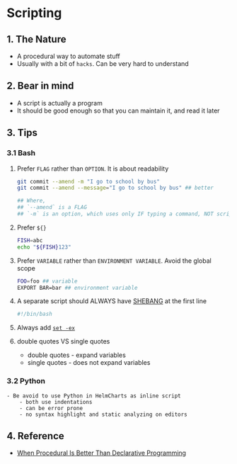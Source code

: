 # Scripting

## 1. The Nature

- A procedural way to automate stuff
- Usually with a bit of `hacks`. Can be very hard to understand

## 2. Bear in mind

- A script is actually a program
- It should be good enough so that you can maintain it, and read it later

## 3. Tips

### 3.1 Bash

1. Prefer `FLAG` rather than `OPTION`. It is about readability

   ```bash
   git commit --amend -m "I go to school by bus"
   git commit --amend --message="I go to school by bus" ## better

   ## Where,
   ## `--amend` is a FLAG
   ## `-m` is an option, which uses only IF typing a command, NOT scripts
   ```

2. Prefer `${}`

   ```bash
   FISH=abc
   echo "${FISH}123"
   ```

3. Prefer `VARIABLE` rather than `ENVIRONMENT VARIABLE`. Avoid the global scope

   ```bash
   FOO=foo ## variable
   EXPORT BAR=bar ## environment variable
   ```

4. A separate script should ALWAYS have [SHEBANG](https://en.wikipedia.org/wiki/Shebang_(Unix) "https://en.wikipedia.org/wiki/Shebang_(Unix)") at the first line

   ```bash
   #!/bin/bash
   ```

5. Always add [`set -ex`](https://www.peterbe.com/plog/set-ex "https://www.peterbe.com/plog/set-ex")

6. double quotes VS single quotes
   - double quotes - expand variables
   - single quotes - does not expand variables

### 3.2 Python

    - Be avoid to use Python in HelmCharts as inline script
        - both use indentations
        - can be error prone
        - no syntax highlight and static analyzing on editors

## 4. Reference

- [When Procedural Is Better Than Declarative Programming](https://medium.com/hackernoon/when-procedural-is-better-than-declarative-51b24aaaf227 "https://medium.com/hackernoon/when-procedural-is-better-than-declarative-51b24aaaf227")
